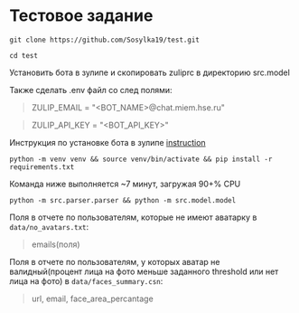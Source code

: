 # Тестовое задание
``` 
git clone https://github.com/Sosylka19/test.git
``` 

```
cd test
```
Установить бота в зулипе и скопировать zuliprc в директорию src.model

Также сделать .env файл со след полями:
>ZULIP_EMAIL = "<BOT_NAME>@chat.miem.hse.ru"

>ZULIP_API_KEY = "<BOT_API_KEY>"

Инструкция по установке бота в зулипе [instruction](https://zulip.com/api/configuring-python-bindings#download-a-zuliprc-file)

```
python -m venv venv && source venv/bin/activate && pip install -r requirements.txt
```
Команда ниже выполняется ~7 минут, загружая 90+% CPU
```
python -m src.parser.parser && python -m src.model.model
```

Поля в отчете по пользователям, которые не имеют аватарку в `data/no_avatars.txt`:
> emails(поля)

Поля в отчете по пользователям, у которых аватар не валидный(процент лица на фото меньше заданного threshold или нет лица на фото) в `data/faces_summary.csn`:
>url, email, face_area_percantage
